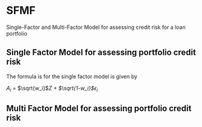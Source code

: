 # SFMF
Single-Factor and Multi-Factor Model for assessing credit risk for a loan portfolio

## Single Factor Model for assessing portfolio credit risk
The formula is for the single factor model is given by

 $A_i$ = $\sqrt{w_i}$*Z + $\sqrt{1-w_i}$*$\epsilon_i$

## Multi Factor Model for assessing portfolio credit risk
